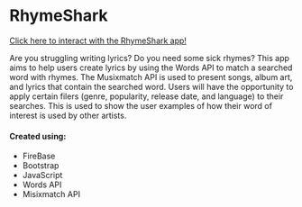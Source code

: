 

# RhymeShark


[Click here to interact with the RhymeShark app!]( https://legines.github.io/RhymeShark/)

Are you struggling writing lyrics? Do you need some sick rhymes? This app aims to help users create lyrics by using the Words API to match a searched word with rhymes. The Musixmatch API is used to present songs, album art, and lyrics that contain the searched word. Users will have the opportunity to apply certain filers (genre, popularity, release date, and language) to their searches. This is used to show the user examples of how their word of interest is used by other artists. 

#### Created using: 
   * FireBase
   * Bootstrap
   * JavaScript
   * Words API
   * Misixmatch API

